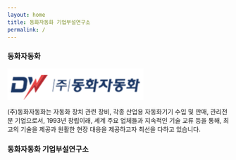 ```yaml
---
layout: home
title: 동화자동화 기업부설연구소
permalink: /
---
```


### 동화자동화

![Dongwha Logo](image/dongwha_logo.png)

(주)동화자동화는 자동화 장치 관련 장비, 각종 산업용 자동화기기 수입 및 판매, 관리전문 기업으로서, 1993년 창립이래, 세계 주요 업체들과 지속적인 기술 교류 등을 통해, 최고의 기술을 제공과 원활한 현장 대응을 제공하고자 최선을 다하고 있습니다.

### 동화자동화 기업부설연구소